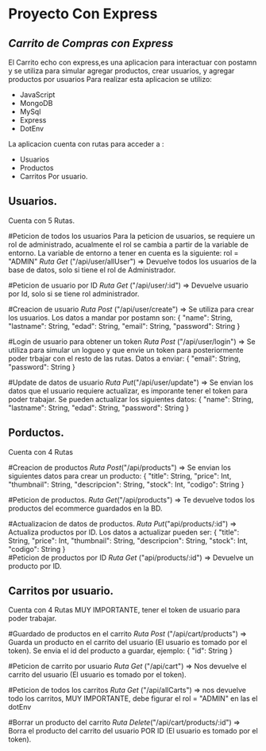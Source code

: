 # Proyecto Con Express
## _Carrito de Compras con Express_

El Carrito echo con express,es una aplicacion para interactuar con postamn y se utiliza para simular agregar productos, crear usuarios, y agregar productos por usuarios
Para realizar esta aplicacion se utilizo:
- JavaScript
- MongoDB
- MySql
- Express
- DotEnv


La aplicacion cuenta con rutas para acceder a :
- Usuarios
- Productos
- Carritos Por usuario.

## Usuarios.
Cuenta con 5 Rutas.

#Peticion de todos los usuarios
Para la peticion de usuarios, se requiere un rol de administrado, acualmente el rol se cambia a partir de la variable de entorno.
La variable de entorno a tener en cuenta es la siguiente:
 rol = "ADMIN"
_Ruta Get_ ("/api/user/allUser")  => Devuelve todos los usuarios de la base de datos, solo si tiene el rol de Administrador.

#Peticion de usuario por ID
_Ruta Get_ ("/api/user/:id") => Devuelve usuario por Id, solo si se tiene rol administrador.

#Creacion de usuario
_Ruta Post_ ("/api/user/create") => Se utiliza para crear los usuarios. Los datos a mandar por postamn son:
	{
        "name": String,
        "lastname": String,
        "edad": String,
        "email": String,
        "password": String
	}

#Login de usuario para obtener un token
_Ruta Post_ ("/api/user/login") => Se utiliza para simular un logueo y que envie un token para posteriormente poder trbajar con el resto de las rutas.
		Datos a enviar:
	{
    	"email": String,
    	"password": String
	}
	
#Update de datos de usuario 
_Ruta Put_("/api/user/update") => Se envian los datos que el usuario requiere actualizar, es imporante tener el token para poder trabajar.
	Se pueden actualizar los siguientes datos:
	{
        "name": String,
        "lastname": String,
        "edad": String,
        "password": String
	}

## Porductos.
Cuenta con 4 Rutas

#Creacion de productos
_Ruta Post_("/api/products") => Se envian los siguientes datos para crear un producto:
	{
        "title": String,
        "price": Int,
        "thumbnail":  String,
        "descripcion": String,
        "stock": Int,
        "codigo": String
	}

#Peticion de productos. 
_Ruta Get_("/api/products") => Te devuelve todos los productos del ecommerce guardados en la BD.

#Actualizacion de  datos de productos.
_Ruta Put_("api/products/:id") => Actualiza productos por ID. 
	Los datos a actualizar pueden ser:
	{
        "title": String,
        "price": Int,
        "thumbnail":  String,
        "descripcion": String,
        "stock": Int,
        "codigo": String
	}	
#Peticion de productos por ID
_Ruta Get_ ("api/products/:id") => Devuelve un  producto por ID.
	
## Carritos por usuario.
Cuenta con  4 Rutas 
MUY IMPORTANTE, tener el token de usuario para poder trabajar.

#Guardado de productos en el carrito
_Ruta Post_ ("/api/cart/products") => Guarda un producto en el carrito del usuario (El usuario es tomado por el token).
	Se envia el id del producto a guardar, ejemplo:
	{
	"id": String
	}

#Peticion de carrito por usuario
_Ruta Get_ ("/api/cart") => Nos devuelve el carrito del usuario (El usuario es tomado por el token).

#Peticion de todos los carritos 
_Ruta Get_ ("/api/allCarts") => nos devuelve todo los carritos, MUY IMPORTANTE, debe figurar el rol = "ADMIN" en las el dotEnv

#Borrar un producto del carrito
_Ruta Delete_("/api/cart/products/:id") => Borra el producto del carrito del usuario POR ID (El usuario es tomado por el token).